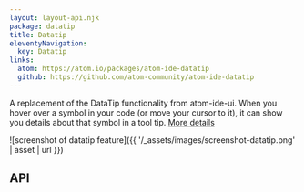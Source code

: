 ```yaml
---
layout: layout-api.njk
package: datatip
title: Datatip
eleventyNavigation:
  key: Datatip
links:
  atom: https://atom.io/packages/atom-ide-datatip
  github: https://github.com/atom-community/atom-ide-datatip
---
```


A replacement of the DataTip functionality from atom-ide-ui. When you hover over a symbol in your code (or move your cursor to it), it can show you details about that symbol in a tool tip. [More details](https://github.com/atom-ide-community/atom-ide-datatip#atom-ide-datatip-package)

![screenshot of datatip feature]({{ '/_assets/images/screenshot-datatip.png' | asset | url }})

## API
